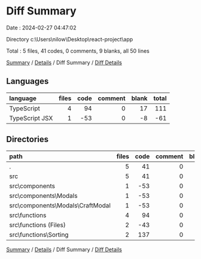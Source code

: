 # Diff Summary

Date : 2024-02-27 04:47:02

Directory c:\\Users\\nilow\\Desktop\\react-project\\app

Total : 5 files,  41 codes, 0 comments, 9 blanks, all 50 lines

[Summary](results.md) / [Details](details.md) / Diff Summary / [Diff Details](diff-details.md)

## Languages
| language | files | code | comment | blank | total |
| :--- | ---: | ---: | ---: | ---: | ---: |
| TypeScript | 4 | 94 | 0 | 17 | 111 |
| TypeScript JSX | 1 | -53 | 0 | -8 | -61 |

## Directories
| path | files | code | comment | blank | total |
| :--- | ---: | ---: | ---: | ---: | ---: |
| . | 5 | 41 | 0 | 9 | 50 |
| src | 5 | 41 | 0 | 9 | 50 |
| src\\components | 1 | -53 | 0 | -8 | -61 |
| src\\components\\Modals | 1 | -53 | 0 | -8 | -61 |
| src\\components\\Modals\\CraftModal | 1 | -53 | 0 | -8 | -61 |
| src\\functions | 4 | 94 | 0 | 17 | 111 |
| src\\functions (Files) | 2 | -43 | 0 | -4 | -47 |
| src\\functions\\Sorting | 2 | 137 | 0 | 21 | 158 |

[Summary](results.md) / [Details](details.md) / Diff Summary / [Diff Details](diff-details.md)